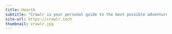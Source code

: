 ```yaml
---
title: Hearth
subtitle: "Crawlr is your personal guide to the best possible adventures near you! Whether it be going out with friends or planning a date night, Crawlr has your back."
site-url: https://crawlr.tech
thumbnail: crawlr.jpg
---
```

